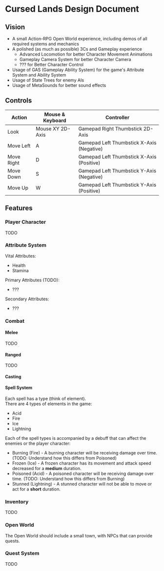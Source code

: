 # Cursed Lands Design Document

## Vision

* A small Action-RPG Open World experience, including demos of all required systems and mechanics
* A polished (as much as possible) 3Cs and Gameplay experience
  * Advanced Locomotion for better Character Movement Animations
  * Gameplay Camera System for better Character Camera
  * ??? for Better Character Control
* Usage of GAS (Gameplay Ability System) for the game's Attribute System and Ability System
* Usage of State Trees for enemy AIs
* Usage of MetaSounds for better sound effects

## Controls

| Action     | Mouse & Keyboard | Controller                                |
|------------|------------------|-------------------------------------------|
| Look       | Mouse XY 2D-Axis | Gamepad Right Thumbstick 2D-Axis          |
| Move Left  | A                | Gamepad Left Thumbstick X-Axis (Negative) |
| Move Right | D                | Gamepad Left Thumbstick X-Axis (Positive) |
| Move Down  | S                | Gamepad Left Thumbstick Y-Axis (Negative) |
| Move Up    | W                | Gamepad Left Thumbstick Y-Axis (Positive) |

## Features
### Player Character

TODO

### Attribute System

Vital Attributes:
* Health
* Stamina

Primary Attributes (TODO):
* ???

Secondary Attributes:
* ???

### Combat
#### Melee

TODO

#### Ranged

TODO

#### Casting



#### Spell System

Each spell has a type (think of element).\
There are 4 types of elements in the game:
* Acid
* Fire
* Ice
* Lightning

Each of the spell types is accompanied by a debuff that can affect the enemies or the player character:
* Burning (Fire) - A burning character will be receiving damage over time. (TODO: Understand how this differs from Poisoned) 
* Frozen (Ice) - A frozen character has its movement and attack speed decreased for a **medium** duration. 
* Poisoned (Acid) - A poisoned character will be receiving damage over time. (TODO: Understand how this differs from Burning)
* Stunned (Lightning) - A stunned character will not be able to move or act for a **short** duration.

### Inventory

TODO

### Open World

The Open World should include a small town, with NPCs that can provide quests.

### Quest System

TODO
